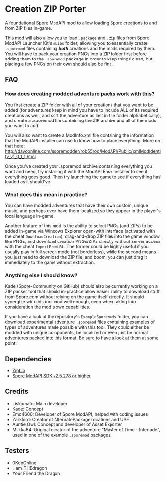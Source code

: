 # Creation ZIP Porter
A foundational Spore ModAPI mod to allow loading Spore creations to and from ZIP files in-game. 

This mod will also allow you to load ``.package`` and ``.zip`` files from Spore ModAPI Launcher Kit's `mLibs` folder, allowing you to essentially create `.sporemod` files containing ***both*** creations and the mods required by them. You will have to pack your creation PNGs into a ZIP folder first before adding them to the `.sporemod` package in order to keep things clean, but placing a few PNGs on their own should also be fine.

## FAQ
### How does creating modded adventure packs work with this?
You first create a ZIP folder with all of your creations that you want to be added (for adventures keep in mind you have to include ALL of its required creations as well, and sort the adventure as last in the folder alphabetically), and create a .sporemod file containing the ZIP archive and all of the mods you want to add. 

You will also want to create a ModInfo.xml file containing the information that the ModAPI installer can use to know how to place everything. More on that here: http://davoonline.com/sporemodder/rob55rod/ModAPI/Public/xmlModIdentity_v1_0_1_1.html

Once you've created your .sporemod archive containing everything you want and need, try installing it with the ModAPI Easy Installer to see if everything goes good. Then try launching the game to see if everything has loaded as it should've. 

### What does this mean in practice?
You can have modded adventures that have their own custom, unique music, and perhaps even have them localized so they appear in the player's local language in-game.

Another feature of this mod is the ability to select PNGs (and ZIPs) to be added in-game via Windows Explorer open-with interface (activated with the cheat `DownloadCreation`), drag-and-drop ZIP files into the game window like PNGs, and download creation PNGs/ZIPs directly without server access with the cheat ``ImportFromURL``. The former could be highly useful if you usually play in full screen mode (not borderless), while the second means you just need to download the ZIP file, and boom, you can just drag it immediately to the game without extraction.

### Anything else I should know?
Kade (Spore-Community on GitHub) should also be currently working on a ZIP packer tool that should in-practice allow easier ability to download stuff from Spore.com without relying on the game itself directly. It should synergize with this tool mod well enough, even when taking into consideration the mod's own capabilities.

If you have a look at the repository's ``ExampleSporemods`` folder, you can download experimental adventure ``.sporemod`` files containing examples of types of adventures made possible with this tool. They could either be modded with unique components, be localized or even just be normal adventures packed into this format. Be sure to have a look at them at some point!

## Dependencies
* [ZipLib](https://bitbucket.org/wbenny/ziplib/)
* [Spore ModAPI SDK v2.5.278 or higher](https://github.com/emd4600/Spore-ModAPI)

## Credits
- Liskomato: Main developer
- Kade: Concept
- Emd4600: Developer of Spore ModAPI, helped with coding issues
- Zarklord: Creator of AlternatePackageLocations and UPE 
- Auntie Owl: Concept and developer of Asset Exporter
- Miikka64: Original creator of the adventure "Master of Time - Interlude", used in one of the example `.sporemod` packages.

## Testers
- 0KepOnline
- I_am_THEdragon
- Your Friend the Dragon

